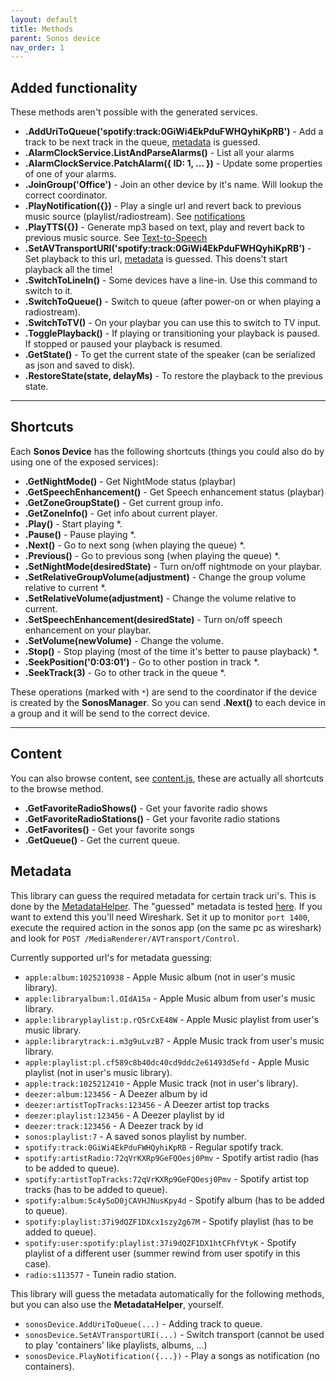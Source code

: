 ```yaml
---
layout: default
title: Methods
parent: Sonos device
nav_order: 1
---
```


## Added functionality

These methods aren't possible with the generated services.

- **.AddUriToQueue('spotify:track:0GiWi4EkPduFWHQyhiKpRB')** - Add a track to be next track in the queue, [metadata](#metadata) is guessed.
- **.AlarmClockService.ListAndParseAlarms()** - List all your alarms
- **.AlarmClockService.PatchAlarm({ ID: 1, ... })** - Update some properties of one of your alarms.
- **.JoinGroup('Office')** - Join an other device by it's name. Will lookup the correct coordinator.
- **.PlayNotification({})** - Play a single url and revert back to previous music source (playlist/radiostream). See [notifications](https://svrooij.github.io/node-sonos-ts/sonos-device/notifications-and-tts.html#notifications)
- **.PlayTTS({})** - Generate mp3 based on text, play and revert back to previous music source. See [Text-to-Speech](https://svrooij.github.io/node-sonos-ts/sonos-device/notifications-and-tts.html#text-to-speech)
- **.SetAVTransportURI('spotify:track:0GiWi4EkPduFWHQyhiKpRB')** - Set playback to this url, [metadata](#metadata) is guessed. This doens't start playback all the time!
- **.SwitchToLineIn()** - Some devices have a line-in. Use this command to switch to it.
- **.SwitchToQueue()** - Switch to queue (after power-on or when playing a radiostream).
- **.SwitchToTV()** - On your playbar you can use this to switch to TV input.
- **.TogglePlayback()** - If playing or transitioning your playback is paused. If stopped or paused your playback is resumed.
- **.GetState()** - To get the current state of the speaker (can be serialized as json and saved to disk).
- **.RestoreState(state, delayMs)** - To restore the playback to the previous state.

---

## Shortcuts

Each **Sonos Device** has the following shortcuts (things you could also do by using one of the exposed services):

- **.GetNightMode()** - Get NightMode status (playbar)
- **.GetSpeechEnhancement()** - Get Speech enhancement status (playbar)
- **.GetZoneGroupState()** - Get current group info.
- **.GetZoneInfo()** - Get info about current player.
- **.Play()** - Start playing *.
- **.Pause()** - Pause playing *.
- **.Next()** - Go to next song (when playing the queue) *.
- **.Previous()** - Go to previous song (when playing the queue) *.
- **.SetNightMode(desiredState)** - Turn on/off nightmode on your playbar.
- **.SetRelativeGroupVolume(adjustment)** - Change the group volume relative to current *.
- **.SetRelativeVolume(adjustment)** - Change the volume relative to current.
- **.SetSpeechEnhancement(desiredState)** - Turn on/off speech enhancement on your playbar.
- **.SetVolume(newVolume)** - Change the volume.
- **.Stop()** - Stop playing (most of the time it's better to pause playback) *.
- **.SeekPosition('0:03:01')** - Go to other postion in track *.
- **.SeekTrack(3)** - Go to other track in the queue *.

These operations (marked with `*`) are send to the coordinator if the device is created by the **SonosManager**. So you can send **.Next()** to each device in a group and it will be send to the correct device.

---

## Content

You can also browse content, see [content.js](https://github.com/svrooij/node-sonos-ts/blob/master/examples/content.js), these are actually all shortcuts to the browse method.

- **.GetFavoriteRadioShows()** - Get your favorite radio shows
- **.GetFavoriteRadioStations()** - Get your favorite radio stations
- **.GetFavorites()** - Get your favorite songs
- **.GetQueue()** - Get the current queue.

## Metadata

This library can guess the required metadata for certain track uri's. This is done by the [MetadataHelper](https://github.com/svrooij/node-sonos-ts/blob/master/src/helpers/metadata-helper.ts). The "guessed" metadata is tested [here](https://github.com/svrooij/node-sonos-ts/blob/master/tests/helpers/metadata-helper.test.ts). If you want to extend this you'll need Wireshark. Set it up to monitor `port 1400`, execute the required action in the sonos app (on the same pc as wireshark) and look for `POST /MediaRenderer/AVTransport/Control`.

Currently supported url's for metadata guessing:

- `apple:album:1025210938` - Apple Music album (not in user's music library).
- `apple:libraryalbum:l.OIdA15a` - Apple Music album from user's music library.
- `apple:libraryplaylist:p.rQ5rCxE48W` - Apple Music playlist from user's music library.
- `apple:librarytrack:i.m3g9uLvzB7` - Apple Music track from user's music library.
- `apple:playlist:pl.cf589c8b40dc40cd9ddc2e61493d5efd` - Apple Music playlist (not in user's music library).
- `apple:track:1025212410` - Apple Music track (not in user's library).
- `deezer:album:123456` - A Deezer album by id
- `deezer:artistTopTracks:123456` - A Deezer artist top tracks
- `deezer:playlist:123456` - A Deezer playlist by id
- `deezer:track:123456` - A Deezer track by id
- `sonos:playlist:7` - A saved sonos playlist by number.
- `spotify:track:0GiWi4EkPduFWHQyhiKpRB` - Regular spotify track.
- `spotify:artistRadio:72qVrKXRp9GeFQOesj0Pmv` - Spotify artist radio (has to be added to queue).
- `spotify:artistTopTracks:72qVrKXRp9GeFQOesj0Pmv` - Spotify artist top tracks (has to be added to queue).
- `spotify:album:5c4y5oD0jCAVHJNusKpy4d` - Spotify album (has to be added to queue).
- `spotify:playlist:37i9dQZF1DXcx1szy2g67M` - Spotify playlist (has to be added to queue).
- `spotify:user:spotify:playlist:37i9dQZF1DX1htCFhfVtyK` - Spotify playlist of a different user (summer rewind from user spotify in this case).
- `radio:s113577` - Tunein radio station.

This library will guess the metadata automatically for the following methods, but you can also use the **MetadataHelper**, yourself.

- `sonosDevice.AddUriToQueue(...)` - Adding track to queue.
- `sonosDevice.SetAVTransportURI(...)` - Switch transport (cannot be used to play 'containers' like playlists, albums, ...)
- `sonosDevice.PlayNotification({...})` - Play a songs as notification (no containers).
